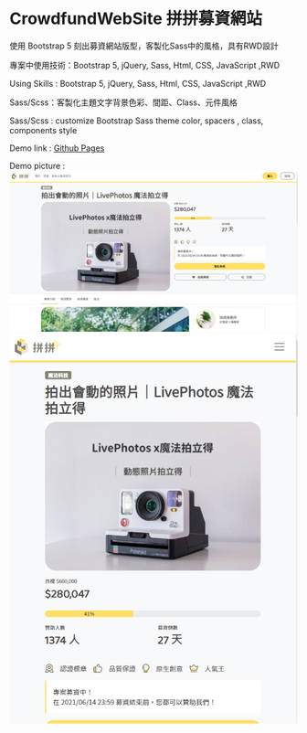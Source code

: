 # CrowdfundWebSite 拼拼募資網站
使用 Bootstrap 5 刻出募資網站版型，客製化Sass中的風格，具有RWD設計

專案中使用技術：Bootstrap 5, jQuery, Sass, Html, CSS, JavaScript ,RWD

Using Skills : Bootstrap 5, jQuery, Sass, Html, CSS, JavaScript ,RWD

Sass/Scss：客製化主題文字背景色彩、間距、Class、元件風格

Sass/Scss : customize Bootstrap Sass theme color, spacers , class, components style

Demo link : [Github Pages](https://alan9130314.github.io/CrowdfundWebSite/)

Demo picture : 
![Alt text](/demo(desktop).png)
![Alt text](/demo(mobile).png)
